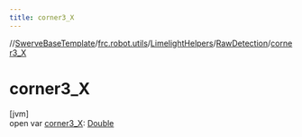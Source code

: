 ```yaml
---
title: corner3_X
---
```

//[SwerveBaseTemplate](../../../../index.html)/[frc.robot.utils](../../index.html)/[LimelightHelpers](../index.html)/[RawDetection](index.html)/[corner3_X](corner3_-x.html)



# corner3_X



[jvm]\
open var [corner3_X](corner3_-x.html): [Double](https://kotlinlang.org/api/latest/jvm/stdlib/kotlin/-double/index.html)




